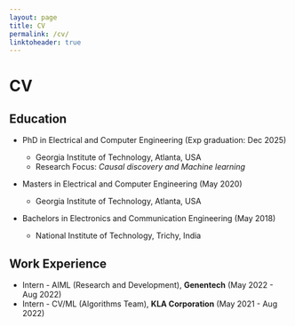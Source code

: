 ```yaml
---
layout: page
title: CV
permalink: /cv/
linktoheader: true
---
```


# CV

## Education
- PhD in Electrical and Computer Engineering (Exp graduation: Dec 2025)
  - Georgia Institute of Technology, Atlanta, USA
  - Research Focus: *Causal discovery and Machine learning*

- Masters in Electrical and Computer Engineering (May 2020)
  - Georgia Institute of Technology, Atlanta, USA

- Bachelors in Electronics and Communication Engineering (May 2018)
  - National Institute of Technology, Trichy, India
  
## Work Experience
- Intern - AIML (Research and Development), **Genentech** (May 2022 - Aug 2022)
- Intern - CV/ML (Algorithms Team), **KLA Corporation** (May 2021 - Aug 2022)



